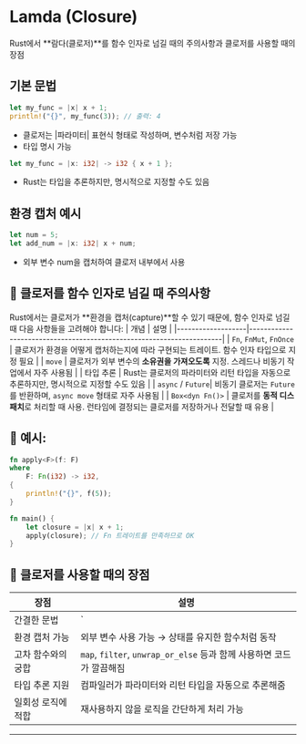 # Lamda (Closure)
Rust에서 **람다(클로저)**를 함수 인자로 넘길 때의 주의사항과 클로저를 사용할 때의 장점


## 기본 문법
```rust
let my_func = |x| x + 1;
println!("{}", my_func(3)); // 출력: 4
```
- 클로저는 |파라미터| 표현식 형태로 작성하며, 변수처럼 저장 가능
- 타입 명시 가능
```rust
let my_func = |x: i32| -> i32 { x + 1 };
```
- Rust는 타입을 추론하지만, 명시적으로 지정할 수도 있음

## 환경 캡처 예시
```rust
let num = 5;
let add_num = |x: i32| x + num;
```
- 외부 변수 num을 캡처하여 클로저 내부에서 사용


## 🧠 클로저를 함수 인자로 넘길 때 주의사항
Rust에서는 클로저가 **환경을 캡처(capture)**할 수 있기 때문에, 함수 인자로 넘길 때 다음 사항들을 고려해야 합니다:
| 개념              | 설명                                                                 |
|-------------------|----------------------------------------------------------------------|
| `Fn`, `FnMut`, `FnOnce` | 클로저가 환경을 어떻게 캡처하는지에 따라 구현되는 트레이트. 함수 인자 타입으로 지정 필요 |
| `move`            | 클로저가 외부 변수의 **소유권을 가져오도록** 지정. 스레드나 비동기 작업에서 자주 사용됨 |
| 타입 추론         | Rust는 클로저의 파라미터와 리턴 타입을 자동으로 추론하지만, 명시적으로 지정할 수도 있음 |
| `async` / `Future`| 비동기 클로저는 `Future`를 반환하며, `async move` 형태로 자주 사용됨 |
| `Box<dyn Fn()>`   | 클로저를 **동적 디스패치**로 처리할 때 사용. 런타임에 결정되는 클로저를 저장하거나 전달할 때 유용 |

## 🔧 예시:
```rust
fn apply<F>(f: F)
where
    F: Fn(i32) -> i32,
{
    println!("{}", f(5));
}

fn main() {
    let closure = |x| x + 1;
    apply(closure); // Fn 트레이트를 만족하므로 OK
}
```

## 🌟 클로저를 사용할 때의 장점
| 장점                     | 설명                                                                 |
|--------------------------|----------------------------------------------------------------------|
| 간결한 문법              | `|x| x + 1`처럼 함수 선언 없이 짧고 직관적으로 작성 가능               |
| 환경 캡처 가능           | 외부 변수 사용 가능 → 상태를 유지한 함수처럼 동작                      |
| 고차 함수와의 궁합       | `map`, `filter`, `unwrap_or_else` 등과 함께 사용하면 코드가 깔끔해짐   |
| 타입 추론 지원           | 컴파일러가 파라미터와 리턴 타입을 자동으로 추론해줌                    |
| 일회성 로직에 적합       | 재사용하지 않을 로직을 간단하게 처리 가능                              |

---

